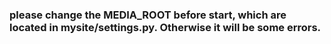 ### please change the MEDIA_ROOT before start, which are located in mysite/settings.py. Otherwise it will be some errors.
